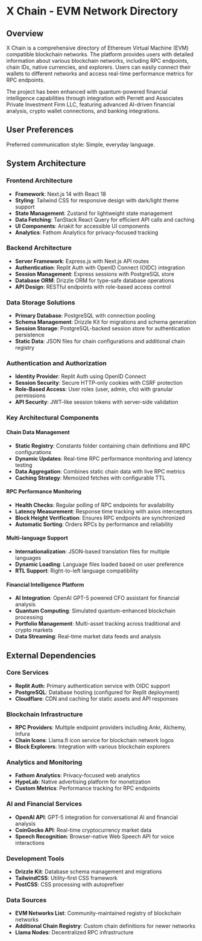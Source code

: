 # X Chain - EVM Network Directory

## Overview

X Chain is a comprehensive directory of Ethereum Virtual Machine (EVM) compatible blockchain networks. The platform provides users with detailed information about various blockchain networks, including RPC endpoints, chain IDs, native currencies, and explorers. Users can easily connect their wallets to different networks and access real-time performance metrics for RPC endpoints.

The project has been enhanced with quantum-powered financial intelligence capabilities through integration with Perrett and Associates Private Investment Firm LLC, featuring advanced AI-driven financial analysis, crypto wallet connections, and banking integrations.

## User Preferences

Preferred communication style: Simple, everyday language.

## System Architecture

### Frontend Architecture
- **Framework**: Next.js 14 with React 18
- **Styling**: Tailwind CSS for responsive design with dark/light theme support
- **State Management**: Zustand for lightweight state management
- **Data Fetching**: TanStack React Query for efficient API calls and caching
- **UI Components**: Ariakit for accessible UI components
- **Analytics**: Fathom Analytics for privacy-focused tracking

### Backend Architecture
- **Server Framework**: Express.js with Next.js API routes
- **Authentication**: Replit Auth with OpenID Connect (OIDC) integration
- **Session Management**: Express sessions with PostgreSQL store
- **Database ORM**: Drizzle ORM for type-safe database operations
- **API Design**: RESTful endpoints with role-based access control

### Data Storage Solutions
- **Primary Database**: PostgreSQL with connection pooling
- **Schema Management**: Drizzle Kit for migrations and schema generation
- **Session Storage**: PostgreSQL-backed session store for authentication persistence
- **Static Data**: JSON files for chain configurations and additional chain registry

### Authentication and Authorization
- **Identity Provider**: Replit Auth using OpenID Connect
- **Session Security**: Secure HTTP-only cookies with CSRF protection
- **Role-Based Access**: User roles (user, admin, cfo) with granular permissions
- **API Security**: JWT-like session tokens with server-side validation

### Key Architectural Components

#### Chain Data Management
- **Static Registry**: Constants folder containing chain definitions and RPC configurations
- **Dynamic Updates**: Real-time RPC performance monitoring and latency testing
- **Data Aggregation**: Combines static chain data with live RPC metrics
- **Caching Strategy**: Memoized fetches with configurable TTL

#### RPC Performance Monitoring
- **Health Checks**: Regular polling of RPC endpoints for availability
- **Latency Measurement**: Response time tracking with axios interceptors
- **Block Height Verification**: Ensures RPC endpoints are synchronized
- **Automatic Sorting**: Orders RPCs by performance and reliability

#### Multi-language Support
- **Internationalization**: JSON-based translation files for multiple languages
- **Dynamic Loading**: Language files loaded based on user preference
- **RTL Support**: Right-to-left language compatibility

#### Financial Intelligence Platform
- **AI Integration**: OpenAI GPT-5 powered CFO assistant for financial analysis
- **Quantum Computing**: Simulated quantum-enhanced blockchain processing
- **Portfolio Management**: Multi-asset tracking across traditional and crypto markets
- **Data Streaming**: Real-time market data feeds and analysis

## External Dependencies

### Core Services
- **Replit Auth**: Primary authentication service with OIDC support
- **PostgreSQL**: Database hosting (configured for Replit deployment)
- **Cloudflare**: CDN and caching for static assets and API responses

### Blockchain Infrastructure
- **RPC Providers**: Multiple endpoint providers including Ankr, Alchemy, Infura
- **Chain Icons**: Llama.fi icon service for blockchain network logos
- **Block Explorers**: Integration with various blockchain explorers

### Analytics and Monitoring
- **Fathom Analytics**: Privacy-focused web analytics
- **HypeLab**: Native advertising platform for monetization
- **Custom Metrics**: Performance tracking for RPC endpoints

### AI and Financial Services
- **OpenAI API**: GPT-5 integration for conversational AI and financial analysis
- **CoinGecko API**: Real-time cryptocurrency market data
- **Speech Recognition**: Browser-native Web Speech API for voice interactions

### Development Tools
- **Drizzle Kit**: Database schema management and migrations
- **TailwindCSS**: Utility-first CSS framework
- **PostCSS**: CSS processing with autoprefixer

### Data Sources
- **EVM Networks List**: Community-maintained registry of blockchain networks
- **Additional Chain Registry**: Custom chain definitions for newer networks
- **Llama Nodes**: Decentralized RPC infrastructure